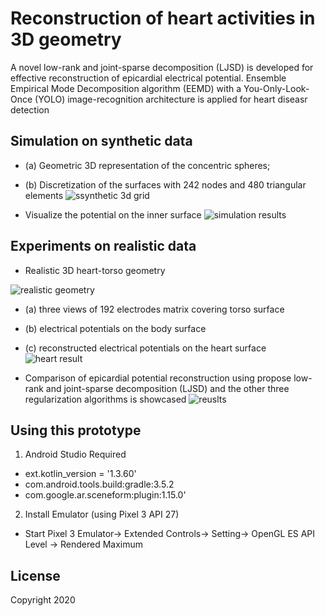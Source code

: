 # Reconstruction of heart activities in 3D geometry

A novel low-rank and joint-sparse decomposition (LJSD) is developed for effective reconstruction of epicardial electrical potential.
Ensemble Empirical Mode Decomposition algorithm (EEMD) with a You-Only-Look-Once (YOLO) image-recognition architecture is applied for heart diseasr detection


## Simulation on synthetic data
- (a) Geometric 3D representation of the concentric spheres; 
- (b) Discretization of the surfaces with 242 nodes and 480 triangular elements
![ssynthetic 3d grid](https://user-images.githubusercontent.com/71365210/189989168-6932687e-7461-403b-a1cf-0fc9a02708cc.jpg)

- Visualize the potential on the inner surface 
![simulation results](https://user-images.githubusercontent.com/71365210/189988480-e6a2f719-5d3b-4317-904f-f59f5ac408d2.jpg)

## Experiments on realistic data
- Realistic 3D heart-torso geometry

![realistic geometry](https://user-images.githubusercontent.com/71365210/189990123-14b2da7e-f553-45d0-9080-057f3ee7b4c2.jpg)

- (a) three views of 192 electrodes matrix covering torso surface
- (b) electrical potentials on the body surface
- (c) reconstructed electrical potentials on the heart surface
![heart result](https://user-images.githubusercontent.com/71365210/189990333-2af4748a-f9d5-4ff0-99ca-8c69778926a5.jpg)

- Comparison of epicardial potential reconstruction using propose low-rank and joint-sparse decomposition (LJSD) and the other three regularization algorithms is showcased
![reuslts](https://user-images.githubusercontent.com/71365210/189991153-5983f64a-4b90-42d7-85a8-232c8d0f3711.jpg)


## Using this prototype
1. Android Studio Required
  - ext.kotlin_version = '1.3.60'
  - com.android.tools.build:gradle:3.5.2
  - com.google.ar.sceneform:plugin:1.15.0'
2. Install Emulator (using Pixel 3 API 27)
  - Start Pixel 3 Emulator-> Extended Controls-> Setting-> OpenGL ES API Level -> Rendered Maximum



## License
Copyright 2020 

